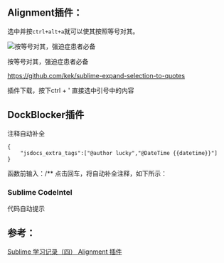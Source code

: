 ## Alignment插件：

选中并按`ctrl+alt+a`就可以使其按照等号对其。

![按等号对其，强迫症患者必备](https://upload-images.jianshu.io/upload_images/26219-b4dcc90c37386703.gif?imageView2/2/w/1240/q/100)

按等号对其，强迫症患者必备 

https://github.com/kek/sublime-expand-selection-to-quotes

插件下载，按下ctrl + ' 直接选中引号中的内容

## DockBlocker插件

注释自动补全

```
{
    "jsdocs_extra_tags":["@author lucky","@DateTime {{datetime}}"]
}
```

函数前输入：/** 点击回车，将自动补全注释，如下所示：

### Sublime CodeIntel 

代码自动提示

## 参考：

[Sublime 学习记录（四） Alignment 插件](https://www.cnblogs.com/gxqq/p/5013331.html)

